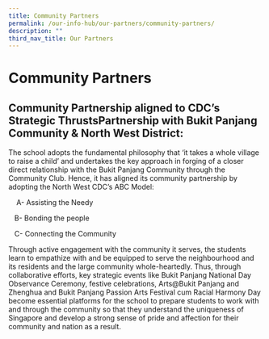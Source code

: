 ```yaml
---
title: Community Partners
permalink: /our-info-hub/our-partners/community-partners/
description: ""
third_nav_title: Our Partners
---
```

# Community Partners

## Community Partnership aligned to CDC’s Strategic ThrustsPartnership with Bukit Panjang Community & North West District:


The school adopts the fundamental philosophy that ‘it takes a whole village to raise a child’ and undertakes the key approach in forging of a closer direct relationship with the Bukit Panjang Community through the Community Club. Hence, it has aligned its community partnership by adopting the North West CDC’s ABC Model:

    A- Assisting the Needy

    B- Bonding the people

    C- Connecting the Community

  

Through active engagement with the community it serves, the students learn to empathize with and be equipped to serve the neighbourhood and its residents and the large community whole-heartedly. Thus, through collaborative efforts, key strategic events like Bukit Panjang National Day Observance Ceremony, festive celebrations, Arts@Bukit Panjang and Zhenghua and Bukit Panjang Passion Arts Festival cum Racial Harmony Day become essential platforms for the school to prepare students to work with and through the community so that they understand the uniqueness of Singapore and develop a strong sense of pride and affection for their community and nation as a result.